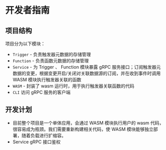# 开发者指南

## 项目结构

项目分为以下模块：

- `Trigger` - 负责触发器元数据的存储管理
- `Function` - 负责函数元数据的存储管理
- `Service` - 为 Trigger 、 Function 模块暴露 gRPC 服务接口；订阅触发器元数据的变更，根据变更开启/关闭对关联数据源的订阅，并在收到事件时调用 WASM 模块执行触发器关联的函数
- `WASM` - 封装了 wasm 运行时，用于执行触发器关联函数的代码
- `CLI` 访问 gRPC 服务的客户端

## 开发计划

- 目前整个项目是一个单体应用，会通过 WASM 模块执行用户的 wasm 代码，很容易成为瓶颈。我们需要重新构建相关代码，使 WASM 模块能够独立部署，随着负载进行扩缩容。
- Service gRPC 接口鉴权
